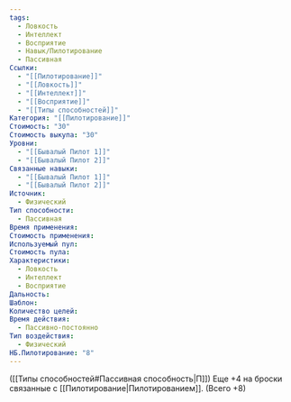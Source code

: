 ```yaml
---
tags:
  - Ловкость
  - Интеллект
  - Восприятие
  - Навык/Пилотирование
  - Пассивная
Ссылки:
  - "[[Пилотирование]]"
  - "[[Ловкость]]"
  - "[[Интеллект]]"
  - "[[Восприятие]]"
  - "[[Типы способностей]]"
Категория: "[[Пилотирование]]"
Стоимость: "30"
Стоимость выкупа: "30"
Уровни:
  - "[[Бывалый Пилот 1]]"
  - "[[Бывалый Пилот 2]]"
Связанные навыки:
  - "[[Бывалый Пилот 1]]"
  - "[[Бывалый Пилот 2]]"
Источник:
  - Физический
Тип способности:
  - Пассивная
Время применения: 
Стоимость применения: 
Используемый пул: 
Стоимость пула: 
Характеристики:
  - Ловкость
  - Интеллект
  - Восприятие
Дальность: 
Шаблон: 
Количество целей: 
Время действия:
  - Пассивно-постоянно
Тип воздействия:
  - Физический
НБ.Пилотирование: "8"
---
```

([[Типы способностей#Пассивная способность|П]]) Еще +4 на броски связанные с [[Пилотирование|Пилотированием]]. (Всего +8)
